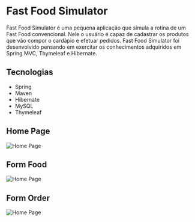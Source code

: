 # Fast Food Simulator

Fast Food Simulator é uma pequena aplicação que simula a rotina de um Fast Food convencional.
Nele o usuário é capaz de cadastrar os produtos que vão compor o cardápio e efetuar pedidos.
Fast Food Simulator foi desenvolvido pensando em exercitar os conhecimentos adquiridos em Spring MVC, Thymeleaf e Hibernate.

## Tecnologias
* Spring
* Maven
* Hibernate
* MySQL
* Thymeleaf

## Home Page
![Home Page](https://github.com/F-Gabriel-Braga/fast-food-simulator/blob/master/images/fast-food-simulator-home.png)

## Form Food
![Home Page](https://github.com/F-Gabriel-Braga/fast-food-simulator/blob/master/images/fast-food-simulator-form.png)

## Form Order
![Home Page](https://github.com/F-Gabriel-Braga/fast-food-simulator/blob/master/images/fast-food-simulator-order.png)
